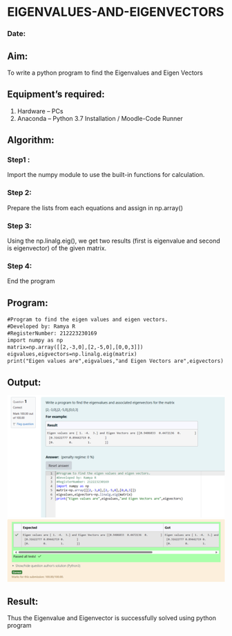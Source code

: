 # EIGENVALUES-AND-EIGENVECTORS
### Date:
## Aim:
To write a python program to find the Eigenvalues and Eigen Vectors
## Equipment’s required:
1. 	Hardware – PCs
2. 	Anaconda – Python 3.7 Installation / Moodle-Code Runner
## Algorithm:
### Step1 :
Import the numpy module to use the built-in functions for calculation.
### Step 2: 
Prepare the lists from each equations and assign in np.array()
### Step 3: 
Using the np.linalg.eig(),  we get two results (first is eigenvalue and second is eigenvector) of the given matrix.
### Step 4: 
End the program
## Program:
```
#Program to find the eigen values and eigen vectors.
#Developed by: Ramya R
#RegisterNumber: 212223230169
import numpy as np
matrix=np.array([[2,-3,0],[2,-5,0],[0,0,3]])
eigvalues,eigvectors=np.linalg.eig(matrix)
print("Eigen values are",eigvalues,"and Eigen Vectors are",eigvectors)
```
## Output:
![alt text](<4 in.png>)
![alt text](<4 ot.png>)
## Result:
Thus the Eigenvalue and Eigenvector is successfully solved using python program
